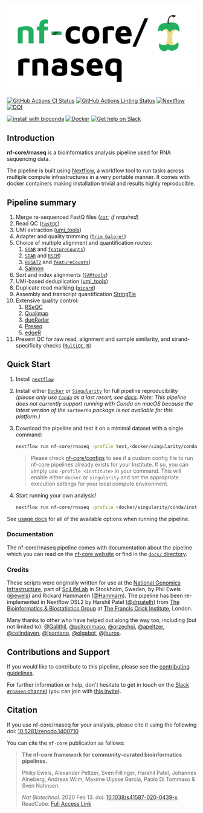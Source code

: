 # ![nf-core/rnaseq](docs/images/nf-core-rnaseq_logo.png)

[![GitHub Actions CI Status](https://github.com/nf-core/rnaseq/workflows/nf-core%20CI/badge.svg)](https://github.com/nf-core/rnaseq/actions)
[![GitHub Actions Linting Status](https://github.com/nf-core/rnaseq/workflows/nf-core%20linting/badge.svg)](https://github.com/nf-core/rnaseq/actions)
[![Nextflow](https://img.shields.io/badge/nextflow-%E2%89%A520.07.1-brightgreen.svg)](https://www.nextflow.io/)
[![DOI](https://zenodo.org/badge/DOI/10.5281/zenodo.1400710.svg)](https://doi.org/10.5281/zenodo.1400710)

[![install with bioconda](https://img.shields.io/badge/install%20with-bioconda-brightgreen.svg)](https://bioconda.github.io/)
[![Docker](https://img.shields.io/docker/automated/nfcore/rnaseq.svg)](https://hub.docker.com/r/nfcore/rnaseq)
[![Get help on Slack](http://img.shields.io/badge/slack-nf--core%20%23rnaseq-4A154B?logo=slack)](https://nfcore.slack.com/channels/rnaseq)

## Introduction

**nf-core/rnaseq** is a bioinformatics analysis pipeline used for RNA sequencing data.

The pipeline is built using [Nextflow](https://www.nextflow.io), a workflow tool to run tasks across multiple compute infrastructures in a very portable manner. It comes with docker containers making installation trivial and results highly reproducible.

## Pipeline summary

1. Merge re-sequenced FastQ files ([`cat`](http://www.linfo.org/cat.html); *if required*)
2. Read QC ([`FastQC`](https://www.bioinformatics.babraham.ac.uk/projects/fastqc/))
3. UMI extraction ([umi_tools](https://github.com/CGATOxford/UMI-tools))
3. Adapter and quality trimming ([`Trim Galore!`](https://www.bioinformatics.babraham.ac.uk/projects/trim_galore/))
4. Choice of multiple alignment and quantification routes:
    1. [`STAR`](https://github.com/alexdobin/STAR) and [`featureCounts`](http://bioinf.wehi.edu.au/featureCounts/))
    2. [`STAR`](https://github.com/alexdobin/STAR) and [`RSEM`](https://github.com/deweylab/RSEM))
    3. [`HiSAT2`](https://ccb.jhu.edu/software/hisat2/index.shtml) and [`featureCounts`](http://bioinf.wehi.edu.au/featureCounts/))
    4. [Salmon](https://combine-lab.github.io/salmon/)
5. Sort and index alignments ([`SAMtools`](https://sourceforge.net/projects/samtools/files/samtools/))
6. UMI-based deduplication ([umi_tools](https://github.com/CGATOxford/UMI-tools))
7. Duplicate read marking ([`picard`](https://broadinstitute.github.io/picard/))
8. Assembly and transcript quantification [StringTie](https://ccb.jhu.edu/software/stringtie/)
9. Extensive quality control:
    1. [RSeQC](http://rseqc.sourceforge.net/)
    2. [Qualimap](http://qualimap.bioinfo.cipf.es/)
    3. [dupRadar](https://bioconductor.org/packages/release/bioc/html/dupRadar.html)
    4. [Preseq](http://smithlabresearch.org/software/preseq/)
    5. [edgeR](https://bioconductor.org/packages/release/bioc/html/edgeR.html)
10. Present QC for raw read, alignment and sample similarity, and strand-specificity checks ([`MultiQC`](http://multiqc.info/), [`R`](https://www.r-project.org/))

## Quick Start

1. Install [`nextflow`](https://nf-co.re/usage/installation)

2. Install either [`Docker`](https://docs.docker.com/engine/installation/) or [`Singularity`](https://www.sylabs.io/guides/3.0/user-guide/) for full pipeline reproducibility _(please only use [`Conda`](https://conda.io/miniconda.html) as a last resort; see [docs](https://nf-co.re/usage/configuration#basic-configuration-profiles). Note: This pipeline does not currently support running with Conda on macOS because the latest version of the `sortmerna` package is not available for this platform.)_

3. Download the pipeline and test it on a minimal dataset with a single command:

    ```bash
    nextflow run nf-core/rnaseq -profile test,<docker/singularity/conda/institute>
    ```

    > Please check [nf-core/configs](https://github.com/nf-core/configs#documentation) to see if a custom config file to run nf-core pipelines already exists for your Institute. If so, you can simply use `-profile <institute>` in your command. This will enable either `docker` or `singularity` and set the appropriate execution settings for your local compute environment.

4. Start running your own analysis!

    ```bash
    nextflow run nf-core/rnaseq -profile <docker/singularity/conda/institute> --input samplesheet.csv --genome GRCh37
    ```

See [usage docs](https://nf-co.re/rnaseq/usage) for all of the available options when running the pipeline.

### Documentation

The nf-core/rnaseq pipeline comes with documentation about the pipeline which you can read on the [nf-core website](https://nf-co.re/rnaseq) or find in the [`docs/` directory](docs).

### Credits

These scripts were originally written for use at the [National Genomics Infrastructure](https://ngisweden.scilifelab.se), part of [SciLifeLab](http://www.scilifelab.se/) in Stockholm, Sweden, by Phil Ewels ([@ewels](https://github.com/ewels)) and Rickard Hammarén ([@Hammarn](https://github.com/Hammarn)). The pipeline has been re-implemented in Nextflow DSL2 by Harshil Patel ([@drpatelh](https://github.com/drpatelh)) from [The Bioinformatics & Biostatistics Group](https://www.crick.ac.uk/research/science-technology-platforms/bioinformatics-and-biostatistics/) at [The Francis Crick Institute](https://www.crick.ac.uk/), London.

Many thanks to other who have helped out along the way too, including (but not limited to):
[@Galithil](https://github.com/Galithil),
[@pditommaso](https://github.com/pditommaso),
[@orzechoj](https://github.com/orzechoj),
[@apeltzer](https://github.com/apeltzer),
[@colindaven](https://github.com/colindaven),
[@lpantano](https://github.com/lpantano),
[@olgabot](https://github.com/olgabot),
[@jburos](https://github.com/jburos).

## Contributions and Support

If you would like to contribute to this pipeline, please see the [contributing guidelines](.github/CONTRIBUTING.md).

For further information or help, don't hesitate to get in touch on the [Slack `#rnaseq` channel](https://nfcore.slack.com/channels/rnaseq) (you can join with [this invite](https://nf-co.re/join/slack)).

## Citation

If you use  nf-core/rnaseq for your analysis, please cite it using the following doi: [10.5281/zenodo.1400710](https://doi.org/10.5281/zenodo.1400710)

You can cite the `nf-core` publication as follows:

> **The nf-core framework for community-curated bioinformatics pipelines.**
>
> Philip Ewels, Alexander Peltzer, Sven Fillinger, Harshil Patel, Johannes Alneberg, Andreas Wilm, Maxime Ulysse Garcia, Paolo Di Tommaso & Sven Nahnsen.
>
> _Nat Biotechnol._ 2020 Feb 13. doi: [10.1038/s41587-020-0439-x](https://dx.doi.org/10.1038/s41587-020-0439-x).
> ReadCube: [Full Access Link](https://rdcu.be/b1GjZ)
